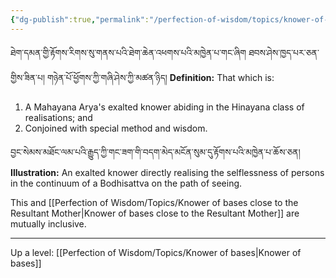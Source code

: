 ```yaml
---
{"dg-publish":true,"permalink":"/perfection-of-wisdom/topics/knower-of-bases-of-the-antidote-class/"}
---
```


ཐེག་དམན་གྱི་རྟོགས་རིགས་སུ་གནས་པའི་ཐེག་ཆེན་འཕགས་པའི་མཁྱེན་པ་གང་ཞིག ཐབས་ཤེས་ཁྱད་པར་ཅན་གྱིས་ཟིན་པ། 
གཉེན་པོ་ཕྱོགས་ཀྱི་གཞི་ཤེས་ཀྱི་མཚན་ཉིད།
**Definition:** That which is:
1. A Mahayana Arya's exalted knower abiding in the Hinayana class of realisations; and
2. Conjoined with special method and wisdom.

བྱང་སེམས་མཐོང་ལམ་པའི་རྒྱུད་ཀྱི་གང་ཟག་གི་བདག་མེད་མངོན་སུམ་དུ་རྟོགས་པའི་མཁྱེན་པ་ཆོས་ཅན།
**Illustration:** An exalted knower directly realising the selflessness of persons in the continuum of a Bodhisattva on the path of seeing.

This and [[Perfection of Wisdom/Topics/Knower of bases close to the Resultant Mother\|Knower of bases close to the Resultant Mother]] are mutually inclusive.



---
Up a level: [[Perfection of Wisdom/Topics/Knower of bases\|Knower of bases]]